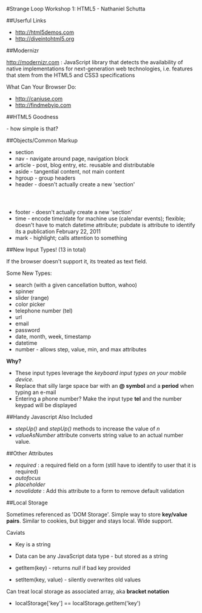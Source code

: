 #Strange Loop Workshop 1: HTML5 - Nathaniel Schutta

##Userful Links

* http://html5demos.com
* http://diveintohtml5.org

##Modernizr

http://modernizr.com : JavaScript library that detects the availability of native implementations for next-generation web technologies, i.e. features that stem from the HTML5 and CSS3 specifications
    
What Can Your Browser Do:

* http://caniuse.com
* http://findmebyip.com


##HTML5 Goodness
 <!DOCTYPE HTML> - how simple is that?


##Objects/Common Markup

* section
* nav - navigate around page, navigation block
* article - post, blog entry, etc. reusable and distributable
* aside - tangential content, not main content
* hgroup - group headers
* header - doesn't actually create a new 'section' <header></header>
* footer - doesn't actually create a new 'section' <footer></footer>
* time - encode time/date for machine use (calendar events); flexible; doesn't have to match datetime attribute; pubdate is attribute to identify its a publication  <time datetime="2011-02-22" pubdate>February 22, 2011</time>
* mark - highlight; calls attention to something


##New Input Types! (13 in total)

If the browser doesn't support it, its treated as text field.

Some New Types:

* search (with a given cancellation button, wahoo)
* spinner
* slider (range)
* color picker
* telephone number (tel)
* url
* email
* password
* date, month, week, timestamp
* datetime
* number - allows step, value, min, and max attributes

**Why?**

* These input types leverage the _keyboard input types on your mobile device_.
* Replace that silly large space bar with an **@ symbol** and a **period**  when typing an e-mail
* Entering a phone number?  Make the input type **tel** and the number keypad will be displayed

##Handy Javascript Also Included

* _stepUp()_ and _stepUp()_ methods to increase the value of _n_
* _valueAsNumber_ attribute converts string value to an actual number value.

##Other Attributes

* _required_ : a required field on a form (still have to identify to user that it is required)
* _autofocus_ 
* _placeholder_ 
* _novalidate_ : Add this attribute to a form to remove default validation

##Local Storage

Sometimes referenced as 'DOM Storage'.  Simple way to store **key/value pairs**.  Similar to cookies, but bigger and stays local.  Wide support.

Caviats

* Key is a string
* Data can be any JavaScript data type - but stored as a string

* getItem(key) - returns _null_ if bad key provided
* setItem(key, value) - silently overwrites old values

Can treat local storage as associated array, aka **bracket notation**

* localStorage['key'] == localStorage.getItem('key')
